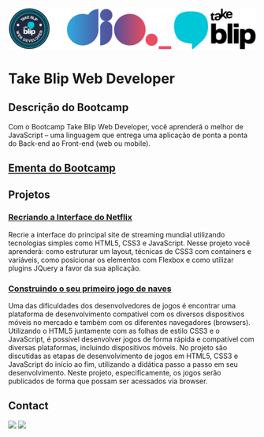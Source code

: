 <img alt="logo Bootcamp Inter Frontend Developer" src="https://github.com/joaomhernandes/DIO_Activities/blob/main/Assets/TakeBlipWebDeveloper.svg" style="width: 100%, height: auto, margin-left: auto, margin-left: auto" />

# Take Blip Web Developer

## Descrição do Bootcamp

Com o Bootcamp Take Blip Web Developer, você aprenderá o melhor de JavaScript – uma linguagem que entrega uma aplicação de ponta a ponta do Back-end ao Front-end (web ou mobile).

## [Ementa do Bootcamp](https://github.com/joaomhernandes/DIO_Activities/blob/main/Assets/ementaTakeBlipWebDeveloper.md)

## Projetos

### [Recriando a Interface do Netflix](https://github.com/joaomhernandes/DIO_Activities/tree/main/CognizantJavaDeveloper/BancoDigital)

Recrie a interface do principal site de streaming mundial utilizando tecnologias simples como HTML5, CSS3 e JavaScript. Nesse projeto você aprenderá: como estruturar um layout, técnicas de CSS3 com containers e variáveis, como posicionar os elementos com Flexbox e como utilizar plugins JQuery a favor da sua aplicação.

### [Construindo o seu primeiro jogo de naves](https://github.com/joaomhernandes/DIO_Activities/tree/main/CognizantJavaDeveloper/BancoDigital)

Uma das dificuldades dos desenvolvedores de jogos é encontrar uma plataforma de desenvolvimento compatível com os diversos dispositivos móveis no mercado e também com os diferentes navegadores (browsers). Utilizando o HTML5 juntamente com as folhas de estilo CSS3 e o JavaScript, é possível desenvolver jogos de forma rápida e compatível com diversas plataformas, incluindo dispositivos móveis. No projeto são discutidas as etapas de desenvolvimento de jogos em HTML5, CSS3 e JavaScript do início ao fim, utilizando a didática passo a passo em seu desenvolvimento. Neste projeto, especificamente, os jogos serão publicados de forma que possam ser acessados via browser.

## Contact

<a href="https://www.linkedin.com/in/joão-maurício-hernandes-carrenho/" target="_blank"><img src="https://img.shields.io/badge/-LinkedIn-%230077B5?style=for-the-badge&logo=linkedin&logoColor=white" target="_blank"></a> <a href="https://github.com/joaomhernandes" target="_blank"><img src="https://img.shields.io/github/followers/joaomhernandes?label=Joaomhernandes&style=for-the-badge" target="_blank"></a> 